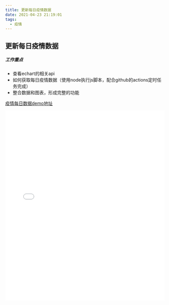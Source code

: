 ```yaml
---
title: 更新每日疫情数据
date: 2021-04-23 21:19:01
tags:
  - 疫情
---
```

##  更新每日疫情数据

##### 工作重点
- 查看echart的相关api
- 如何获取每日疫情数据（使用node执行js脚本，配合github的actions定时任务完成）
- 整合数据和图表，形成完整的功能

[疫情每日数据demo地址](/outlet/echart-report.html)

 <iframe
 height="600px"
 width="100%"
 src="/outlet/echart-report.html"
 frameborder="0"
 allowfullscreen></iframe>
